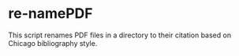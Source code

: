 # re-namePDF
This script renames PDF files in a directory to their citation based on Chicago bibliography style.
